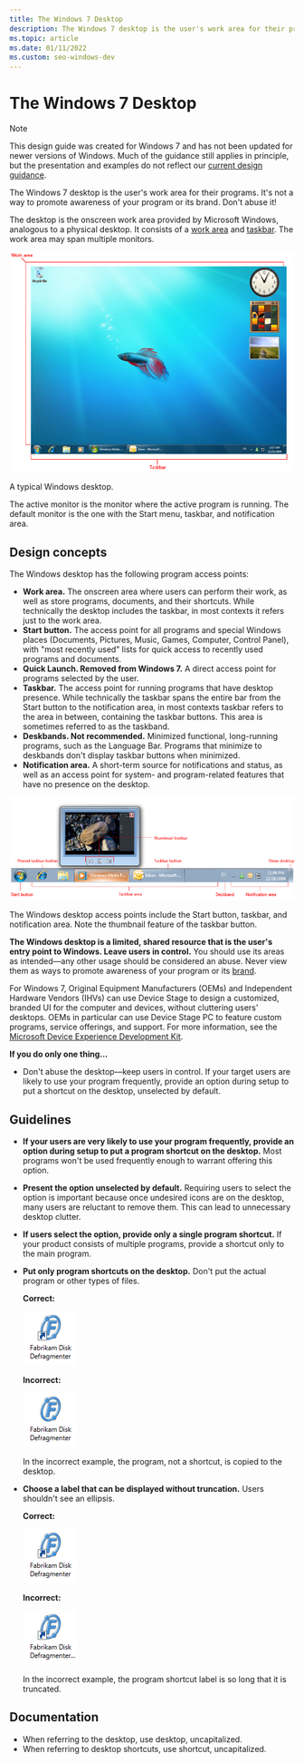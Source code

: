 ```yaml
---
title: The Windows 7 Desktop
description: The Windows 7 desktop is the user's work area for their programs.
ms.topic: article
ms.date: 01/11/2022
ms.custom: seo-windows-dev
---
```


# The Windows 7 Desktop

> [!NOTE]
> This design guide was created for Windows 7 and has not been updated for newer versions of Windows. Much of the guidance still applies in principle, but the presentation and examples do not reflect our [current design guidance](/windows/uwp/design/).

The Windows 7 desktop is the user's work area for their programs. It's not a way to promote awareness of your program or its brand. Don't abuse it!

The desktop is the onscreen work area provided by Microsoft Windows, analogous to a physical desktop. It consists of a [work area](glossary.md) and [taskbar](winenv-taskbar.md). The work area may span multiple monitors.

![screen shot of a typical windows desktop ](images/winenv-desktop-image1.png)

A typical Windows desktop.

The active monitor is the monitor where the active program is running. The default monitor is the one with the Start menu, taskbar, and notification area.

## Design concepts

The Windows desktop has the following program access points:

-   **Work area.** The onscreen area where users can perform their work, as well as store programs, documents, and their shortcuts. While technically the desktop includes the taskbar, in most contexts it refers just to the work area.
-   **Start button.** The access point for all programs and special Windows places (Documents, Pictures, Music, Games, Computer, Control Panel), with "most recently used" lists for quick access to recently used programs and documents.
-   **Quick Launch. Removed from Windows 7.** A direct access point for programs selected by the user.
-   **Taskbar.** The access point for running programs that have desktop presence. While technically the taskbar spans the entire bar from the Start button to the notification area, in most contexts taskbar refers to the area in between, containing the taskbar buttons. This area is sometimes referred to as the taskband.
-   **Deskbands. Not recommended.** Minimized functional, long-running programs, such as the Language Bar. Programs that minimize to deskbands don't display taskbar buttons when minimized.
-   **Notification area.** A short-term source for notifications and status, as well as an access point for system- and program-related features that have no presence on the desktop.

![screen shot of start button, taskbar, thumbnail ](images/winenv-desktop-image2.png)

The Windows desktop access points include the Start button, taskbar, and notification area. Note the thumbnail feature of the taskbar button.

**The Windows desktop is a limited, shared resource that is the user's entry point to Windows. Leave users in control.** You should use its areas as intended—any other usage should be considered an abuse. Never view them as ways to promote awareness of your program or its [brand](exper-branding.md).

For Windows 7, Original Equipment Manufacturers (OEMs) and Independent Hardware Vendors (IHVs) can use Device Stage to design a customized, branded UI for the computer and devices, without cluttering users' desktops. OEMs in particular can use Device Stage PC to feature custom programs, service offerings, and support. For more information, see the [Microsoft Device Experience Development Kit](https://www.microsoft.com/whdc/device/DeviceExperience/Dev-Kit.mspx).

**If you do only one thing...**

-   Don't abuse the desktop—keep users in control. If your target users are likely to use your program frequently, provide an option during setup to put a shortcut on the desktop, unselected by default.

## Guidelines

-   **If your users are very likely to use your program frequently, provide an option during setup to put a program shortcut on the desktop.** Most programs won't be used frequently enough to warrant offering this option.
-   **Present the option unselected by default.** Requiring users to select the option is important because once undesired icons are on the desktop, many users are reluctant to remove them. This can lead to unnecessary desktop clutter.
-   **If users select the option, provide only a single program shortcut.** If your product consists of multiple programs, provide a shortcut only to the main program.
-   **Put only program shortcuts on the desktop.** Don't put the actual program or other types of files.

    **Correct:**

    ![screen shot of shortcut icon with arrow overlay ](images/winenv-desktop-image3.png)

    **Incorrect:**

    ![screen shot of program icon ](images/winenv-desktop-image4.png)

    In the incorrect example, the program, not a shortcut, is copied to the desktop.

-   **Choose a label that can be displayed without truncation.** Users shouldn't see an ellipsis.

    **Correct:**

    ![screen shot of shortcut icon with complete name ](images/winenv-desktop-image3.png)

    **Incorrect:**

    ![screen shot of shortcut icon with truncated name ](images/winenv-desktop-image5.png)

    In the incorrect example, the program shortcut label is so long that it is truncated.

## Documentation

-   When referring to the desktop, use desktop, uncapitalized.
-   When referring to desktop shortcuts, use shortcut, uncapitalized.

 

 
